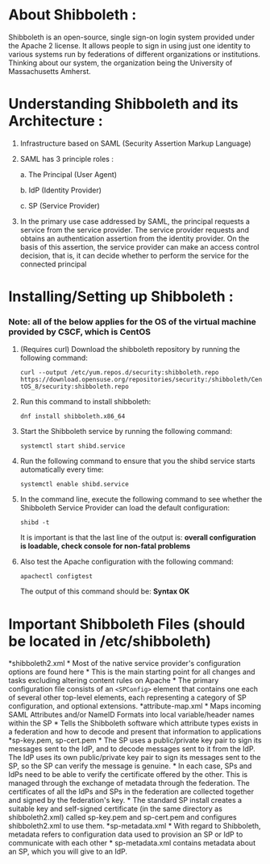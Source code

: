 # About Shibboleth :  
Shibboleth is an open-source, single sign-on login system provided under the Apache 2 license. It allows people to sign in using just one identity to various systems run by federations of different organizations or institutions. Thinking about our system, the organization being the University of Massachusetts Amherst.

# Understanding Shibboleth and its Architecture :
1. Infrastructure based on SAML (Security Assertion Markup Language)
2. SAML has 3 principle roles : 

	a. The Principal (User Agent) 
	
	b. IdP (Identity Provider)
	
	c. SP (Service Provider) 
	
3. In the primary use case addressed by SAML, the principal requests a service from the service provider. The service provider requests and obtains an authentication assertion from the identity provider. On the basis of this assertion, the service provider can make an access control decision, that is, it can decide whether to perform the service for the connected principal

# Installing/Setting up Shibboleth :
### Note: all of the below applies for the OS of the virtual machine provided by CSCF, which is CentOS

1. (Requires curl) Download the shibboleth repository by running the following command:

	```curl --output /etc/yum.repos.d/security:shibboleth.repo  https://download.opensuse.org/repositories/security:/shibboleth/CentOS_8/security:shibboleth.repo```

2. Run this command to install shibboleth:

	```dnf install shibboleth.x86_64```

3. Start the Shibboleth service by running the following command:

	```systemctl start shibd.service```

4. Run the following command to ensure that you the shibd service starts automatically every time:

	```systemctl enable shibd.service```

5. In the command line, execute the following command to see whether the Shibboleth Service Provider can load the default configuration:

	```shibd -t```

	It is important is that the last line of the output is: **overall configuration is loadable, check console for non-fatal problems**


6. Also test the Apache configuration with the following command:

	```apachectl configtest```

	The output of this command should be: **Syntax OK**
	
# Important Shibboleth Files (should be located in /etc/shibboleth)
*shibboleth2.xml
	* Most of the native service provider's configuration options are found here
	* This is the main starting point for all changes and tasks excluding altering content rules on Apache
	* The primary configuration file consists of an `<SPConfig>` element that contains one each of several other top-level elements, each representing a category of SP configuration, and optional extensions.
*attribute-map.xml
	* Maps incoming SAML Attributes and/or NameID Formats into local variable/header names within the SP
	* Tells the Shibboleth software which attribute types exists in a federation and how to decode and present that information to applications
*sp-key.pem, sp-cert.pem
	* The SP uses a public/private key pair to sign its messages sent to the IdP, and to decode messages sent to it from the IdP. The IdP uses its own public/private key pair to sign its messages sent to the SP, so the SP can verify the message is genuine.
	* In each case, SPs and IdPs need to be able to verify the certificate offered by the other. This is managed through the exchange of metadata through the federation. The certificates of all the IdPs and SPs in the federation are collected together and signed by the federation's key.
	* The standard SP install creates a suitable key and self-signed certificate (in the same directory as shibboleth2.xml) called sp-key.pem and sp-cert.pem and configures shibboleth2.xml to use them.
*sp-metadata.xml
	* With regard to Shibboleth, metadata refers to configuration data used to provision an SP or IdP to communicate with each other
	* sp-metadata.xml contains metadata about an SP, which you will give to an IdP.
	
